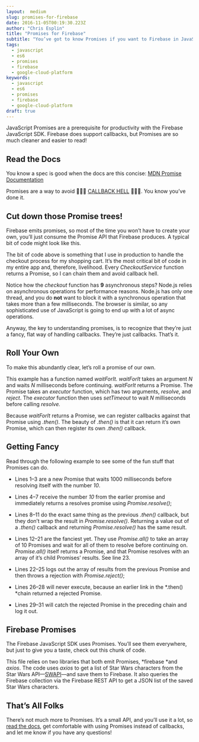 ```yaml
---
layout:  medium
slug: promises-for-firebase
date: 2016-11-05T00:19:30.223Z
author: "Chris Esplin"
title: "Promises for Firebase"
subtitle: "You’ve got to know Promises if you want to Firebase in JavaScript"
tags:
  - javascript
  - es6
  - promises
  - firebase
  - google-cloud-platform
keywords:
  - javascript
  - es6
  - promises
  - firebase
  - google-cloud-platform
draft: true
---
```


JavaScript Promises are a prerequisite for productivity with the Firebase JavaScript SDK. Firebase does support callbacks, but Promises are so much cleaner and easier to read!


## Read the Docs

You know a spec is good when the docs are this concise: [MDN Promise Documentation](https://developer.mozilla.org/en-US/docs/Web/JavaScript/Reference/Global_Objects/Promise)

Promises are a way to avoid 👹👹👹 [CALLBACK HELL](http://callbackhell.com/) 👹👹👹. You know you’ve done it.


## Cut down those Promise trees!

Firebase emits promises, so most of the time you won’t have to create your own, you’ll just consume the Promise API that Firebase produces. A typical bit of code might look like this.


The bit of code above is something that I use in production to handle the checkout process for my shopping cart. It’s the most critical bit of code in my entire app and, therefore, livelihood. Every *CheckoutService* function returns a Promise, so I can chain them and avoid callback hell.

Notice how the *checkout* function has **9** asynchronous steps? Node.js relies on asynchronous operations for performance reasons. Node.js has only one thread, and you do **not** want to block it with a synchronous operation that takes more than a few milliseconds. The browser is similar, so any sophisticated use of JavaScript is going to end up with a lot of async operations.

Anyway, the key to understanding promises, is to recognize that they’re just a fancy, flat way of handling callbacks. They’re just callbacks. That’s it.

## Roll Your Own

To make this abundantly clear, let’s roll a promise of our own.


This example has a function named *waitForIt. waitForIt* takes an argument *N* and waits *N* milliseconds before continuing. *waitForIt* returns a Promise. The Promise takes an *executor* function, which has two arguments, *resolve*, and *reject*. The *executor* function then uses *setTimeout* to wait *N* milliseconds before calling *resolve.*

Because *waitForIt* returns a Promise, we can register callbacks against that Promise using *.then()*. The beauty of *.then()* is that it can return it’s own Promise, which can then register its own *.then()* callback.

## Getting Fancy

Read through the following example to see some of the fun stuff that Promises can do.


* Lines 1–3 are a new Promise that waits 1000 milliseconds before resolving itself with the number *10*.

* Lines 4–7 receive the number *10* from the earlier promise and immediately returns a resolves promise using *Promise.resolve()*;

* Lines 8–11 do the exact same thing as the previous *.then()* callback, but they don’t wrap the result in *Promise.resolve()*. Returning a value out of a *.then()* callback and returning *Promise.resolve()* has the same result.

* Lines 12–21 are the fanciest yet. They use *Promise.all()* to take an array of 10 Promises and wait for all of them to resolve before continuing on. *Promise.all()* itself returns a Promise, and that Promise resolves with an array of it’s child Promises’ results. See line 23.

* Lines 22–25 logs out the array of results from the previous Promise and then throws a rejection with *Promise.reject()*;

* Lines 26–28 will never execute, because an earlier link in the *.then() *chain returned a rejected Promise.

* Lines 29–31 will catch the rejected Promise in the preceding chain and log it out.

## Firebase Promises

The Firebase JavaScript SDK uses Promises. You’ll see them everywhere, but just to give you a taste, check out this chunk of code.


This file relies on two libraries that both emit Promises, *firebase *and *axios*. The code uses *axios* to get a list of Star Wars characters from the Star Wars API—[SWAPI](http://swapi.co/api/people/)—and save them to Firebase. It also queries the Firebase collection via the Firebase REST API to get a JSON list of the saved Star Wars characters.

## That’s All Folks

There’s not much more to Promises. It’s a small API, and you’ll use it a lot, so [read the docs](https://developer.mozilla.org/en-US/docs/Web/JavaScript/Reference/Global_Objects/Promise), get comfortable with using Promises instead of callbacks, and let me know if you have any questions!